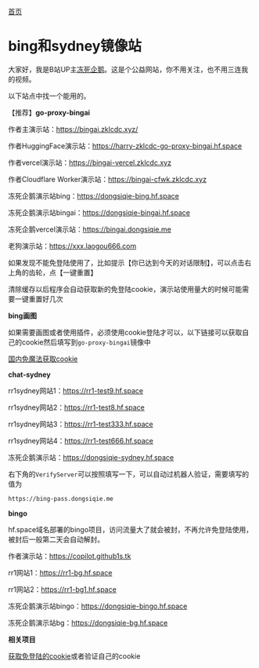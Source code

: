 [首页](https://dongsiqie.me/)

# bing和sydney镜像站

大家好，我是B站UP主[冻死企鹅](https://space.bilibili.com/23375741)。这是个公益网站，你不用关注，也不用三连我的视频。

以下站点中找一个能用的。

【推荐】**go-proxy-bingai**

作者主演示站：https://bingai.zklcdc.xyz/

作者HuggingFace演示站：https://harry-zklcdc-go-proxy-bingai.hf.space

作者vercel演示站：https://bingai-vercel.zklcdc.xyz

作者Cloudflare Worker演示站：https://bingai-cfwk.zklcdc.xyz

冻死企鹅演示站bing：https://dongsiqie-bing.hf.space

冻死企鹅演示站bingai：https://dongsiqie-bingai.hf.space

冻死企鹅vercel演示站：https://bingai.dongsiqie.me

老狗演示站：https://xxx.laogou666.com

如果发现不能免登陆使用了，比如提示【你已达到今天的对话限制】，可以点击右上角的齿轮，点【一键重置】

清除缓存以后程序会自动获取新的免登陆cookie，演示站使用量大的时候可能需要一键重置好几次

**bing画图**

如果需要画图或者使用插件，必须使用cookie登陆才可以，以下链接可以获取自己的cookie然后填写到`go-proxy-bingai`镜像中

[国内免魔法获取cookie](wiki/bingcookie3.html)

**chat-sydney**


rr1sydney网站1：https://rr1-test9.hf.space

rr1sydney网站2：https://rr1-test8.hf.space

rr1sydney网站3：https://rr1-test333.hf.space

rr1sydney网站4：https://rr1-test666.hf.space

冻死企鹅演示站：https://dongsiqie-sydney.hf.space

右下角的`VerifyServer`可以按照填写一下，可以自动过机器人验证，需要填写的值为

```
https://bing-pass.dongsiqie.me
```

**bingo**

hf.space域名部署的bingo项目，访问流量大了就会被封，不再允许免登陆使用，被封后一般第二天会自动解封。

作者演示站：https://copilot.github1s.tk

rr1网站1：https://rr1-bg.hf.space

rr1网站2：https://rr1-bg1.hf.space

冻死企鹅演示站bingo：https://dongsiqie-bingo.hf.space

冻死企鹅演示站bg：https://dongsiqie-bg.hf.space

**相关项目**

[获取免登陆的cookie](https://dongsiqie-get-bing-cookies.hf.space/)或者验证自己的cookie

